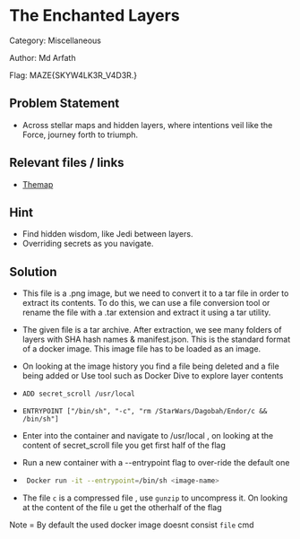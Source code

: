 
# **The Enchanted Layers**

Category: Miscellaneous

Author: Md Arfath

 Flag: MAZE{SKYW4LK3R_V4D3R.} 


## Problem Statement
- Across stellar maps and hidden layers, where intentions veil like the Force, journey forth to triumph.


## Relevant files / links
- [Themap](https://drive.google.com/file/d/1Pq4T7wvjLH5kgIdlZrHBNxcIaNmOqvzF/view?usp=sharing)

## Hint
- Find hidden wisdom, like Jedi between layers.
- Overriding secrets as you navigate.



## Solution
- This file is a .png image, but we need to convert it to a tar file in order to extract its contents. To do this, we can use a file conversion tool or rename the file with a .tar extension and extract it using a tar utility.
- The given file is a tar archive. After extraction, we see many folders of layers with SHA hash names & manifest.json. This is the standard format of a docker image. This image file has to be loaded as an image.

- On looking at the image history you find a file being deleted and a file being added  or Use tool such as Docker Dive to explore layer contents
 - `ADD secret_scroll /usr/local`
 - `ENTRYPOINT ["/bin/sh", "-c", "rm /StarWars/Dagobah/Endor/c && /bin/sh"]`

- Enter into the container  and navigate to /usr/local , on looking at the content of secret_scroll file you get first  half of the flag 
  
- Run a new container with a --entrypoint flag to over-ride the default one   

- ```bash
   Docker run -it --entrypoint=/bin/sh <image-name>
  ```
  
 - The file `c` is a compressed file , use `gunzip` to uncompress it. On looking at the content of the file u get the otherhalf of the flag  
 
 

  Note = By default the used docker image doesnt consist `file` cmd
